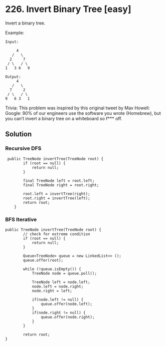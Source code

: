# 226. Invert Binary Tree [easy]     
Invert a binary tree.    

Example:     
```
Input:

     4
   /   \
  2     7
 / \   / \
1   3 6   9

Output:
     4
   /   \
  7     2
 / \   / \
9   6 3   1
```

Trivia:
This problem was inspired by this original tweet by Max Howell:      
Google: 90% of our engineers use the software you wrote (Homebrew), but you can’t invert a binary tree on a whiteboard so f*** off.   

## Solution     
### Recursive DFS       
```
 public TreeNode invertTree(TreeNode root) {
        if (root == null) {
            return null;
        }
        
        final TreeNode left = root.left;
        final TreeNode right = root.right;
        
        root.left = invertTree(right);
        root.right = invertTree(left);
        return root;
    }
```

### BFS Iterative    
```
public TreeNode invertTree(TreeNode root) {
        // check for extreme condition
        if (root == null) {
            return null;
        }
        
        Queue<TreeNode> queue = new LinkedList<> ();
        queue.offer(root);
        
        while (!queue.isEmpty()) {
            TreeNode node = queue.poll();
            
            TreeNode left = node.left;
            node.left = node.right;
            node.right = left;
            
            if(node.left != null) {
                queue.offer(node.left);
            }
            if(node.right != null) {
                queue.offer(node.right);
            }
        }
        
        return root;
}
```

